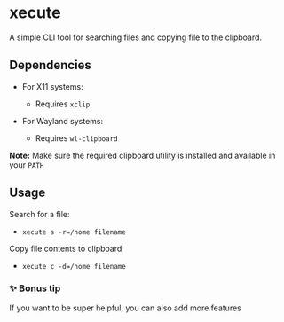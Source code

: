 # xecute

A simple CLI tool for searching files and copying file to the clipboard.

## Dependencies

- For X11 systems:

  - Requires `xclip`

- For Wayland systems:
  - Requires `wl-clipboard`

**Note:** Make sure the required clipboard utility is installed and available in your `PATH`

## Usage

Search for a file:
- `xecute s -r=/home filename`

Copy file contents to clipboard
- `xecute c -d=/home filename`

### ✨ Bonus tip

If you want to be super helpful, you can also add more features
